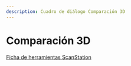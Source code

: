 ```yaml
---
description: Cuadro de diálogo Comparación 3D
---
```


# Comparación 3D

[Ficha de herramientas ScanStation](../fichas-de-herramientas/ficha-de-herramientas-scanstation.md)

